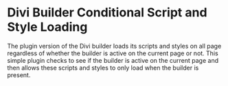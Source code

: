 # Divi Builder Conditional Script and Style Loading
The plugin version of the Divi builder loads its scripts and styles on all page regardless of whether the builder is active on the current page or not.  This simple plugin checks to see if the builder is active on the current page and then allows these scripts and styles to only load when the builder is present.